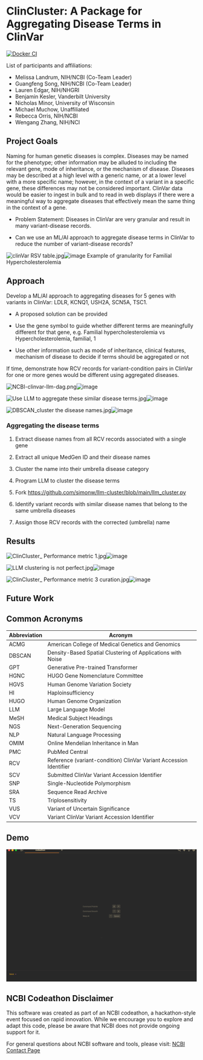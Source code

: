 # ClinCluster: A Package for Aggregating Disease Terms in ClinVar

[![Docker CI](https://github.com/NCBI-Codeathons/mlxai-2024-team-landrum-song/actions/workflows/docker-image.yaml/badge.svg)](https://github.com/NCBI-Codeathons/mlxai-2024-team-landrum-song/actions/workflows/docker-image.yaml)

List of participants and affiliations:
- Melissa Landrum, NIH/NCBI (Co-Team Leader)
- Guangfeng Song, NIH/NCBI (Co-Team Leader)
- Lauren Edgar, NIH/NHGRI
- Benjamin Kesler, Vanderbilt University
- Nicholas Minor, University of Wisconsin
- Michael Muchow, Unaffiliated
- Rebecca Orris, NIH/NCBI
- Wengang Zhang, NIH/NCI

## Project Goals
Naming for human genetic diseases is complex. Diseases may be named for the phenotype; other information may be alluded to including the relevant gene, mode of inheritance, or the mechanism of disease. Diseases may be described at a high level with a generic name, or at a lower level with a more specific name; however, in the context of a variant in a specific gene, these differences may not be considered important. ClinVar data would be easier to ingest in bulk and to read in web displays if there were a meaningful way to aggregate diseases that effectively mean the same thing in the context of a gene.

* Problem Statement: Diseases in ClinVar are very granular and result in many variant-disease records.

* Can we use an ML/AI approach to aggregate disease terms in ClinVar to reduce the number of variant-disease records?

<img src="blob:chrome-untrusted://media-app/fbe68637-1b01-449f-855b-8d81af81feda" alt="clinVar RSV table.jpg"/>![image](https://github.com/NCBI-Codeathons/mlxai-2024-team-landrum-song/assets/34135674/a21c9b00-f53c-40eb-9450-4bfc5d4059b0)
Example of granularity for Familial Hypercholesterolemia
## Approach
Develop a ML/AI approach to aggregating diseases for 5 genes with variants in ClinVar: LDLR, KCNQ1, USH2A, SCN5A, TSC1.

* A proposed solution can be provided

* Use the gene symbol to guide whether different terms are meaningfully different for that gene, e.g. Familial hypercholesterolemia vs Hypercholesterolemia, familial, 1

* Use other information such as mode of inheritance, clinical features, mechanism of disease to decide if terms should be aggregated or not

If time, demonstrate how RCV records for variant-condition pairs in ClinVar for one or more genes would be different using aggregated diseases.

<img src="https://files.slack.com/files-pri/T06HWPPPTT8-F06M8R2JEE5/ncbi-clinvar-llm-dag.png" alt="NCBI-clinvar-llm-dag.png"/>![image](https://github.com/NCBI-Codeathons/mlxai-2024-team-landrum-song/assets/34135674/bf3d92be-a132-4af9-bec1-87b287966d5b)

<img src="blob:chrome-untrusted://media-app/b35f5ebe-0225-4c84-bbed-cf7d2d8b0d62" alt="Use LLM to aggregate these similar disease terms.jpg"/>![image](https://github.com/NCBI-Codeathons/mlxai-2024-team-landrum-song/assets/34135674/0d015ce5-ce49-41e2-aafc-dfa83c3c818a)

<img src="blob:chrome-untrusted://media-app/0cf52546-5a03-4628-a38c-bad595b0234e" alt="DBSCAN_cluster the disease names.jpg"/>![image](https://github.com/NCBI-Codeathons/mlxai-2024-team-landrum-song/assets/34135674/1ba62094-40fb-437f-98fa-f07a6c35f62b)


### Aggregating the disease terms
1. Extract disease names from all RCV records associated with a single gene
  1. Extract all unique MedGen ID and their disease names

2. Cluster the name into their umbrella disease category
  1. Program LLM to cluster the disease terms
  2. Fork https://github.com/simonw/llm-cluster/blob/main/llm_cluster.py

3. Identify variant records with similar disease names that belong to the same umbrella diseases

4. Assign those RCV records with the corrected (umbrella) name

## Results

<img src="blob:chrome-untrusted://media-app/9daddab5-5afe-4f3a-a753-620f062dfb11" alt="ClinCluster_ Performance metric 1.jpg"/>![image](https://github.com/NCBI-Codeathons/mlxai-2024-team-landrum-song/assets/34135674/43c7f45b-b206-491d-84f5-7078aea5fbc2)

<img src="blob:chrome-untrusted://media-app/88c02bb0-a74f-43b0-ba71-24792d2572a5" alt="LLM clustering is not perfect.jpg"/>![image](https://github.com/NCBI-Codeathons/mlxai-2024-team-landrum-song/assets/34135674/6a6d4e0e-49b1-4ab9-a35b-4c9bbea3bab0)

<img src="blob:chrome-untrusted://media-app/8108419f-cf60-4f2c-8d8d-cfab34293e66" alt="ClinCluster_ Performance metric 3 curation.jpg"/>![image](https://github.com/NCBI-Codeathons/mlxai-2024-team-landrum-song/assets/34135674/1b22e735-3959-464a-a111-0ee971d5f45e)

## Future Work

## Common Acronyms
Abbreviation  | Acronym
------------- | -------------
ACMG  | American College of Medical Genetics and Genomics
DBSCAN  | Density-Based Spatial Clustering of Applications with Noise
GPT  | Generative Pre-trained Transformer
HGNC  | HUGO Gene Nomenclature Committee
HGVS  |	Human Genome Variation Society
HI  |	Haploinsufficiency
HUGO  |	Human Genome Organization
LLM  |	Large Language Model
MeSH  |	Medical Subject Headings
NGS  | Next-Generation Sequencing
NLP  | Natural Language Processing
OMIM  |	Online Mendelian Inheritance in Man
PMC  | PubMed Central
RCV  |	Reference (variant-condition) ClinVar Variant Accession Identifier
SCV  |	Submitted ClinVar Variant Accession Identifier
SNP  |	Single-Nucleotide Polymorphism
SRA  |	Sequence Read Archive
TS  |	Triplosensitivity
VUS  |	Variant of Uncertain Significance
VCV  |	Variant ClinVar Variant Accession Identifier

## Demo
![demo](assets/demo.gif)

## NCBI Codeathon Disclaimer
This software was created as part of an NCBI codeathon, a hackathon-style event focused on rapid innovation. While we encourage you to explore and adapt this code, please be aware that NCBI does not provide ongoing support for it.

For general questions about NCBI software and tools, please visit: [NCBI Contact Page](https://www.ncbi.nlm.nih.gov/home/about/contact/)
